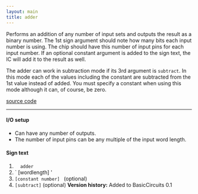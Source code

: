```yaml
---
layout: main
title: adder
---
```


Performs an addition of any number of input sets and outputs the result as a binary number.
The 1st sign argument should note how many bits each input number is using. The chip should have this number of input pins for each input number.
If an optional constant argument is added to the sign text, the IC will add it to the result as well. 

The adder can work in subtraction mode if its 3rd argument is `subtract`. In this mode each of the values including the constant are subtracted from the 1st value instead of added. You must specify a constant when using this mode although it can, of course, be zero.

[source code](https://github.com/eisental/BasicCircuits/blob/master/src/main/java/org/tal/basiccircuits/adder.java)

* * *

#### I/O setup 
* Can have any number of outputs. 
* The number of input pins can be any multiple of the input word length.

#### Sign text
1. `   adder   `
2. ` [wordlength] '
3. ` [constant number]  ` (optional)
4. ` [subtract] ` (optional)
__Version history:__ Added to BasicCircuits 0.1